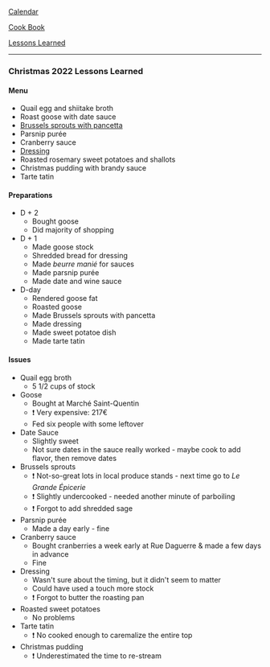[Calendar](https://github.com/vmsmith/EDT/blob/master/calendar.md)   

[Cook Book](https://github.com/vmsmith/CookBook/blob/master/README.md)

[Lessons Learned](https://github.com/vmsmith/CookBook/blob/master/lesson_learned.md)   

-----   

### Christmas 2022 Lessons Learned   

#### Menu   
* Quail egg and shiitake broth  
* Roast goose with date sauce   
* [Brussels sprouts with pancetta](https://github.com/vmsmith/CookBook/blob/master/veg_brussells_sprouts_pancetta.md)      
* Parsnip purée   
* Cranberry sauce   
* [Dressing](https://github.com/vmsmith/CookBook/blob/master/misc_chestnut_dressing.md)      
* Roasted rosemary sweet potatoes and shallots   
* Christmas pudding with brandy sauce   
* Tarte tatin   

#### Preparations   
* D + 2   
  * Bought goose   
  * Did majority of shopping   
* D + 1  
  * Made goose stock  
  * Shredded bread for dressing  
  * Made *beurre manié* for sauces  
  * Made parsnip purée   
  * Made date and wine sauce     
* D-day   
  * Rendered goose fat   
  * Roasted goose   
  * Made Brussels sprouts with pancetta   
  * Made dressing    
  * Made sweet potatoe dish   
  * Made tarte tatin  

#### Issues   
* Quail egg broth   
  * 5 1/2 cups of stock   
* Goose   
  * Bought at Marché Saint-Quentin   
  * :exclamation: Very expensive: 217€   
  * Fed six people with some leftover   
* Date Sauce   
  * Slightly sweet  
  * Not sure dates in the sauce really worked - maybe cook to add flavor, then remove dates    
* Brussels sprouts   
  * :exclamation: Not-so-great lots in local produce stands - next time go to *Le Grande Épicerie* 
  * :exclamation: Slightly undercooked - needed another minute of parboiling    
  * :exclamation: Forgot to add shredded sage   
* Parsnip purée   
  * Made a day early - fine   
* Cranberry sauce   
  * Bought cranberries a week early at Rue Daguerre & made a few days in advance  
  * Fine
* Dressing   
  * Wasn't sure about the timing, but it didn't seem to matter  
  * Could have used a touch more stock    
  * :exclamation: Forgot to butter the roasting pan  
* Roasted sweet potatoes  
  * No problems   
* Tarte tatin   
  * :exclamation: No cooked enough to caremalize the entire top      
* Christmas pudding      
  * :exclamation: Underestimated the time to re-stream   

